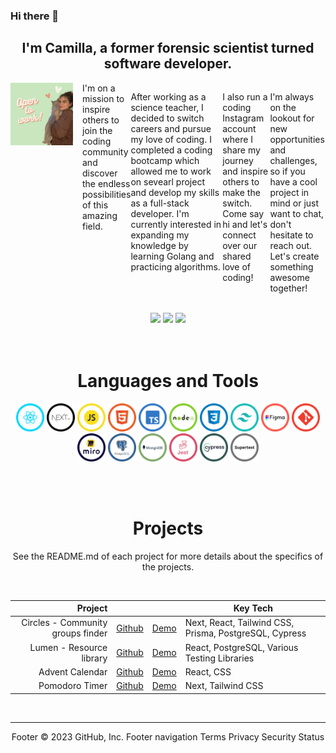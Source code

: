 ### Hi there 👋

<h2 align="center">I'm Camilla, a former forensic scientist turned software developer.</h2>

<div style='display:flex, flex-direction:column, justify-content:center'>
<img align="left" src="./img/Profile/profileSquare.png" width="100" height='100' style='margin-right: 15px'>

<div style='display:flex'>
I'm on a mission to inspire others to join the coding community and discover the endless possibilities of this amazing field.

After working as a science teacher, I decided to switch careers and pursue my love of coding. I completed a coding bootcamp which allowed me to  work on sevearl project and develop my skills as a full-stack developer. I'm currently interested in expanding my knowledge by learning Golang and practicing algorithms.

I also run a coding Instagram account where I share my journey and inspire others to make the switch. Come say hi and let's connect over our shared love of coding!

I'm always on the lookout for new opportunities and challenges, so if you have a cool project in mind or just want to chat, don't hesitate to reach out. Let's create something awesome together!
</div>
</div>
<br>

  <div align="center"> 
  <a href = "mailto: brizzicamilla@gmail.com"><img src="https://img.shields.io/badge/-Email-%23333?style=for-the-badge&logo=gmail&logoColor=white" target="_blank"></a>
  <a href="https://www.linkedin.com/in/camillabrizzi/" target="_blank"><img src="https://img.shields.io/badge/-LinkedIn-%230077B5?style=for-the-badge&logo=linkedin&logoColor=white" target="_blank"></a> 
   <a href="https://www.instagram.com/breezycoder/" target="_blank"><img src="https://img.shields.io/badge/Instagram-E4405F?style=for-the-badge&logo=instagram&logoColor=white" target="_blank"></a> 
  
 </div>
<br><br>
<h1 align="center">Languages and Tools</h1>
<div align="center">
  <img src="./img/TechIcons/React.png" width="45">
  <img src="./img/TechIcons/Next.png" width="45">
  <img src="./img/TechIcons/JavaScript.png" width="45">
  <img src="./img/TechIcons/Html.png" width="45">
  <img src="./img/TechIcons/TypeScript.png" width="45">
  <img src="./img/TechIcons/Nodejs.png" width="45">
  <img src="./img/TechIcons/Css.png" width="45">
  <img src="./img/TechIcons/Tailwind.png" width="45">
  <img src="./img/TechIcons/Figma.png" width="45">
  <img src="./img/TechIcons/GitHub.png" width="45">
  <img src="./img/TechIcons/Miro.png" width="45">
  <img src="./img/TechIcons/PostgreSQL.png" width="45">
  <img src="./img/TechIcons/MongoDB.png" width="45">
  <img src="./img/TechIcons/Jest.png" width="45">
  <img src="./img/TechIcons/Cypress.png" width="45">
  <img src="./img/TechIcons/SuperTest.png" width="45">
</div>


<br><br>


<h1 align="center">Projects</h1>
<p align="center">
See the README.md of each project for more details about the specifics of the projects.
</p>
<br>
<div align="center">

|               Project |                                                            |                                                          | Key Tech                 |
| --------------------: | ---------------------------------------------------------- | -------------------------------------------------------- | -------------------- |
| Circles - Community groups finder | [Github](https://github.com/sea-breezy/circles_app) | [Demo](https://circlesapp.netlify.app/) | Next, React, Tailwind CSS, Prisma, PostgreSQL, Cypress     |
|          Lumen - Resource library | [Github](https://github.com/sea-breezy/lumen-frontend-techtonic)        | [Demo](https://lumen.onrender.com/)         | React, PostgreSQL, Various Testing Libraries     |
|          Advent Calendar | [Github](https://github.com/sea-breezy/advent-calendar)        | [Demo](https://cas-adventcalendar.netlify.app/)         | React, CSS     |
|          Pomodoro Timer | [Github](https://github.com/sea-breezy/pomodoro-timer)        | [Demo](https://pomodoro-app1.netlify.app/)         | Next, Tailwind CSS     |


</div>
<br>

---
<div align="center">
Footer
© 2023 GitHub, Inc.
Footer navigation
Terms
Privacy
Security
Status

